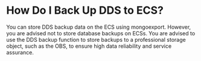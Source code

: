 # How Do I Back Up DDS to ECS?<a name="dds_faq_0025"></a>

You can store DDS backup data on the ECS using mongoexport. However, you are advised not to store database backups on ECSs. You are advised to use the DDS backup function to store backups to a professional storage object, such as the OBS, to ensure high data reliability and service assurance.

